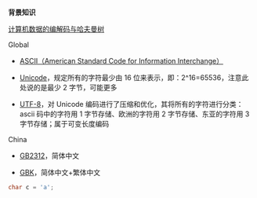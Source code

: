 
**背景知识**

[计算机数据的编解码与哈夫曼树](https://liupj.top/2021/11/15/huffman/)

Global

- [ASCII（American Standard Code for Information Interchange）](https://en.wikipedia.org/wiki/ASCII)

- [Unicode](https://en.wikipedia.org/wiki/Unicode)，规定所有的字符最少由 16 位来表示，即：2^16=65536，注意此处说的是最少 2 字节，可能更多

- [UTF-8]()，对 Unicode 编码进行了压缩和优化，其将所有的字符进行分类：ascii 码中的字符用 1 字节存储、欧洲的字符用 2 字节存储、东亚的字符用 3 字节存储；属于可变长度编码

China

- [GB2312](https://zh.wikipedia.org/wiki/GB_2312)，简体中文

- [GBK](https://zh.wikipedia.org/wiki/汉字内码扩展规范)，简体中文+繁体中文

```java
char c = 'a';
```

